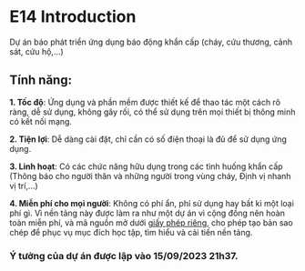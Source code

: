 # E14 Introduction
Dự án báo phát triển ứng dụng báo động khẩn cấp (cháy, cứu thương, cảnh sát, cứu hộ,...)

## Tính năng:
**1. Tốc độ**: Ứng dụng và phần mềm được thiết kế để thao tác một cách rõ ràng, dễ sử dụng, không gây rối, có thể sử dụng trên mọi thiết bị thông minh có kết nối mạng.

**2. Tiện lợi**: Dễ dàng cài đặt, chỉ cần có số điện thoại là đủ để sử dụng ứng dụng.

**3. Linh hoạt**: Có các chức năng hữu dụng trong các tình huống khẩn cấp (Thông báo cho người thân và những người trong vùng cháy, Định vị nhanh vị trí,...)

**4. Miễn phí cho mọi người**: Không có phí ẩn, phí sử dụng hay bất kì một loại phí gì. Vì nền tảng này được làm ra như một dự án vì cộng đồng nên hoàn toàn miễn phí, và mã nguồn mở dưới [giấy phép riêng](https://github.com/E14VN/.github/blob/main/LICENSE.md), cho phép tạo bản sao chép để phục vụ mục đích học tập, tìm hiểu và cải tiến nền tảng.

### Ý tưởng của dự án được lập vào 15/09/2023 21h37.
